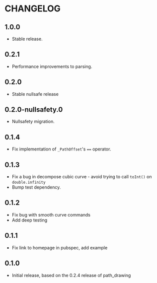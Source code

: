# CHANGELOG

## 1.0.0

- Stable release.

## 0.2.1

- Performance improvements to parsing.

## 0.2.0

- Stable nullsafe release

## 0.2.0-nullsafety.0

- Nullsafety migration.

## 0.1.4

- Fix implementation of `_PathOffset`'s `==` operator.

## 0.1.3

- Fix a bug in decompose cubic curve - avoid trying to call `toInt()` on `double.infinity`
- Bump test dependency.

## 0.1.2

- Fix bug with smooth curve commands
- Add deep testing

## 0.1.1

- Fix link to homepage in pubspec, add example

## 0.1.0

- Initial release, based on the 0.2.4 release of path_drawing
